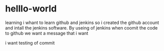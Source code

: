 # helllo-world
learning 
i whant to learn github and jenkins so i created the github account
and intall the jenkins software.
By useing of jenkins when coomit the code to github we want a message that 
i want



i want testing of commit
